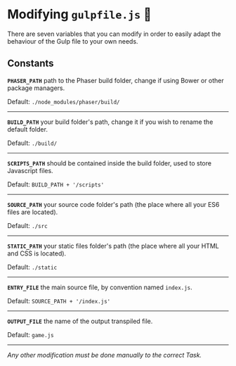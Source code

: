 # Modifying `gulpfile.js` :raised_hands:

There are seven variables that you can modify in order to easily adapt the behaviour
of the Gulp file to your own needs.

## Constants

**`PHASER_PATH`** path to the Phaser build folder, change if using Bower or other package managers. 

Default: `./node_modules/phaser/build/`

***

**`BUILD_PATH`** your build folder's path, change it if you wish to rename the default folder. 

Default: `./build/`

***

**`SCRIPTS_PATH`** should be contained inside the build folder, used to store Javascript files. 

Default: `BUILD_PATH + '/scripts'`

***

**`SOURCE_PATH`** your source code folder's path (the place where all your ES6 files are located). 

Default: `./src`

***

**`STATIC_PATH`** your static files folder's path (the place where all your HTML and CSS is located). 

Default: `./static`

***

**`ENTRY_FILE`** the main source file, by convention named `index.js`. 

Default: `SOURCE_PATH + '/index.js'`

***

**`OUTPUT_FILE`** the name of the output transpiled file. 

Default: `game.js`

***

*Any other modification must be done manually to the correct Task.*
